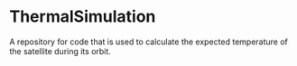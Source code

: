 # ThermalSimulation
A repository for code that is used to calculate the expected temperature of the satellite during its orbit.

